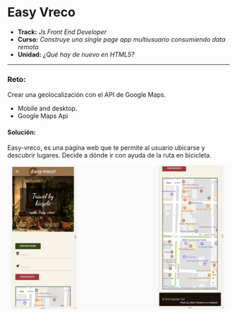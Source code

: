 # Easy Vreco

* **Track:** _Js Front End Developer_
* **Curso:** _Construye una single page app multiusuario consumiendo data remota_
* **Unidad:** _¿Qué hay de nuevo en HTML5?_

***

### Reto:
Crear una geolocalización con el API de Google Maps.

* Mobile and desktop.
* Google Maps Api

#### Solución:

Easy-vreco, es una pagína web que te permite al usuario ubicarse y descubrir lugares. Decide a dónde ir con ayuda de la ruta en bicicleta.

![web](assets/images/file.png)
